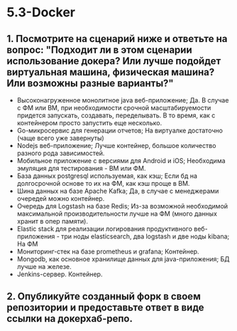 # 5.3-Docker

## 1. Посмотрите на сценарий ниже и ответьте на вопрос: "Подходит ли в этом сценарии использование докера? Или лучше подойдет виртуальная машина, физическая машина? Или возможны разные варианты?"

- Высоконагруженное монолитное java веб-приложение;
  Да. В случае с ФМ или ВМ, при необходимости срочной масштабируемости придется запускать, создавать, переделывать. В то время, как с контейнером просто запустить еще несколько.
- Go-микросервис для генерации отчетов;
  На виртуалке достаточно (чаще всего уже завернуты)
- Nodejs веб-приложение;
  Лучше контейнер, большое количество разного рода зависимостей.
- Мобильное приложение c версиями для Android и iOS;
  Необходима эмуляция для тестирования - ВМ или ФМ.
- База данных postgresql используемая, как кэш;
  Если бд на долгосрочной основе то их на ФМ, как кэш проще в ВМ.
- Шина данных на базе Apache Kafka;
  Да, в случае с менеджерами очередей можно контейнер.
- Очередь для Logstash на базе Redis;
  Из-за возможной необходимой максимальной производительности лучше на ФМ (много данных хранит в опер памяти).
- Elastic stack для реализации логирования продуктивного веб-приложения - три ноды elasticsearch, два logstash и две ноды kibana;
  На ФМ
- Мониторинг-стек на базе prometheus и grafana;
  Контейнер.
- Mongodb, как основное хранилище данных для java-приложения;
  БД лучше на железе.
- Jenkins-сервер.
  Контейнер.
  
## 2. Опубликуйте созданный форк в своем репозитории и предоставьте ответ в виде ссылки на докерхаб-репо.
